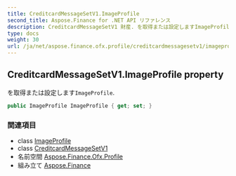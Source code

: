 ```yaml
---
title: CreditcardMessageSetV1.ImageProfile
second_title: Aspose.Finance for .NET API リファレンス
description: CreditcardMessageSetV1 財産. を取得または設定しますImageProfile.
type: docs
weight: 30
url: /ja/net/aspose.finance.ofx.profile/creditcardmessagesetv1/imageprofile/
---
```

## CreditcardMessageSetV1.ImageProfile property

を取得または設定します`ImageProfile`.

```csharp
public ImageProfile ImageProfile { get; set; }
```

### 関連項目

* class [ImageProfile](../../imageprofile/)
* class [CreditcardMessageSetV1](../)
* 名前空間 [Aspose.Finance.Ofx.Profile](../../creditcardmessagesetv1/)
* 組み立て [Aspose.Finance](../../../)


